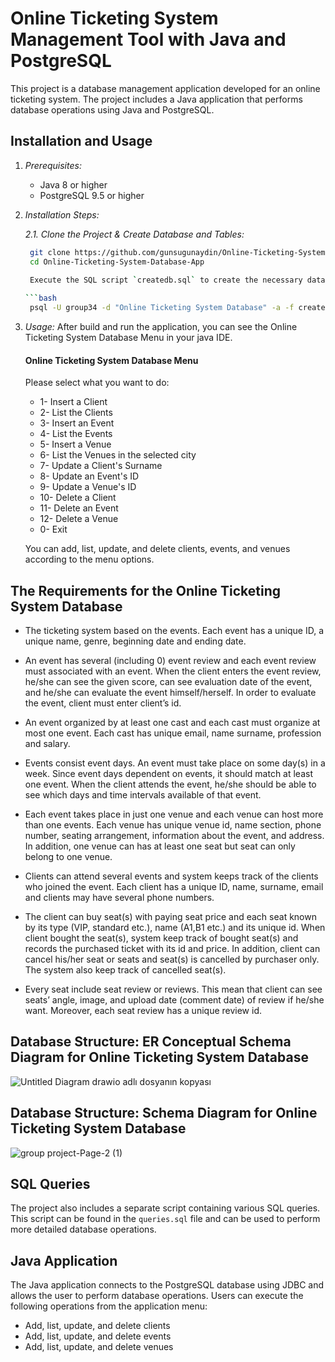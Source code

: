 # Online Ticketing System Management Tool with Java and PostgreSQL

This project is a database management application developed for an online ticketing system. The project includes a Java application that performs database operations using Java and PostgreSQL.

## Installation and Usage

1. *Prerequisites:*
    - Java 8 or higher
    - PostgreSQL 9.5 or higher

2. *Installation Steps:*

   *2.1. Clone the Project & Create Database and Tables:*

   ```bash
    git clone https://github.com/gunsugunaydin/Online-Ticketing-System-Database.git
    cd Online-Ticketing-System-Database-App
    
    Execute the SQL script `createdb.sql` to create the necessary database schema and tables. This script initializes the structure required for the Online Ticketing System.

   ```bash
    psql -U group34 -d "Online Ticketing System Database" -a -f createdb.sql

3. *Usage:*
    After build and run the application, you can see the Online Ticketing System Database Menu in your java IDE.

    #### Online Ticketing System Database Menu
    
    Please select what you want to do:
    
    - 1- Insert a Client
    - 2- List the Clients
    - 3- Insert an Event
    - 4- List the Events
    - 5- Insert a Venue
    - 6- List the Venues in the selected city
    - 7- Update a Client's Surname
    - 8- Update an Event's ID
    - 9- Update a Venue's ID
    - 10- Delete a Client
    - 11- Delete an Event
    - 12- Delete a Venue
    - 0- Exit
    
    You can add, list, update, and delete clients, events, and venues according to the menu options.

## The Requirements for the Online Ticketing System Database

- The ticketing system based on the events. Each event has a unique ID, a unique name, genre, beginning date and ending date.  

- An event has several (including 0) event review and each event review must associated with an event. When the client enters the event review, he/she can see the given score, can see evaluation date of the event, and he/she can evaluate the event himself/herself. In order to evaluate the event, client must enter client’s id.

- An event organized by at least one cast and each cast must organize at most one event. Each cast has unique email, name surname, profession and salary.

- Events consist event days. An event must take place on some day(s) in a week. Since event days dependent on events, it should match at least one event. When the client attends the event, he/she should be able to see which days and time intervals available of that event.

- Each event takes place in just one venue and each venue can host more than one events. Each venue has unique venue id, name section, phone number, seating arrangement, information about the event, and address. In addition, one venue can has at least one seat but seat can only belong to one venue.

- Clients can attend several events and system keeps track of the clients who joined the event. Each client has a unique ID, name, surname, email and clients may have several phone numbers. 

- The client can buy seat(s) with paying seat price and each seat known by its type (VIP, standard etc.), name (A1,B1 etc.) and its unique id. When client bought the seat(s), system keep track of bought seat(s) and records the purchased ticket with its id and price. In addition, client can cancel his/her seat or seats and seat(s) is cancelled by purchaser only. The system also keep track of cancelled seat(s). 

- Every seat include seat review or reviews. This mean that client can see seats’ angle, image, and upload date (comment date) of review if he/she want. Moreover, each seat review has a unique review id.


## Database Structure: ER Conceptual Schema Diagram for Online Ticketing System Database

![Untitled Diagram drawio adlı dosyanın kopyası](https://github.com/gunsugunaydin/Online-Ticketing-System-Database-Management-Application/assets/110038957/68c28536-3e97-4b42-8468-990d6e7d0a9e)


## Database Structure: Schema Diagram for Online Ticketing System Database


![group project-Page-2 (1)](https://github.com/gunsugunaydin/Online-Ticketing-System-Database-Management-Application/assets/110038957/4f9e7110-b574-45ee-99f1-606eef3f5eac)



## SQL Queries

The project also includes a separate script containing various SQL queries. This script can be found in the `queries.sql` file and can be used to perform more detailed database operations.

## Java Application

The Java application connects to the PostgreSQL database using JDBC and allows the user to perform database operations. Users can execute the following operations from the application menu:

- Add, list, update, and delete clients
- Add, list, update, and delete events
- Add, list, update, and delete venues

